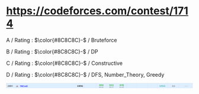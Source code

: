 # https://codeforces.com/contest/1714 

A / Rating : $\color{#8C8C8C}-$ / Bruteforce

B / Rating : $\color{#8C8C8C}-$ / DP

C / Rating : $\color{#8C8C8C}-$ / Constructive

D / Rating : $\color{#8C8C8C}-$ / DFS, Number_Theory, Greedy

![My Image](https://github.com/kss418/Codeforces/blob/main/Images/992.png)
